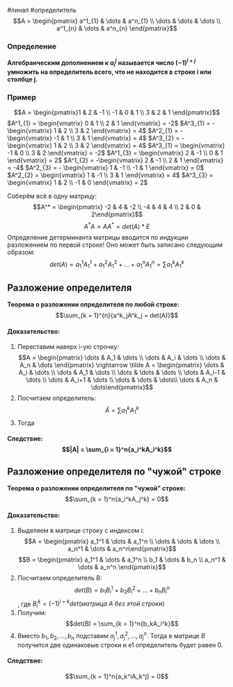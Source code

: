 #линал #определитель
$$A = \begin{pmatrix} a^1_{1} & \dots & a^n_{1} \\ \dots & \dots & \dots \\ a^1_{n} & \dots & a^n_{n} \end{pmatrix}$$
### Определение
**Алгебраическим дополнением к $a^j_{i}$ называется число $(-1)^{i + j}$  умножить на определитель всего, что не находится в строке i или столбце j.**

### Пример
$$A = \begin{pmatrix}1 & 2 & -1 \\ -1 & 0 & 1 \\ 3 & 2 & 1 \end{pmatrix}$$
$A^1_{1} = \begin{vmatrix} 0 & 1 \\ 2 & 1 \end{vmatrix} = -2$               $A^3_{1} = - \begin{vmatrix} 1 & 2 \\ 3 & 2 \end{vmatrix} = 4$
$A^2_{1} = - \begin{vmatrix} -1 & 1 \\ 3 & 1 \end{vmatrix} = 4$           $A^3_{2} = - \begin{vmatrix} 1 & 2 \\ 3 & 2 \end{vmatrix} = 4$
$A^3_{1} = \begin{vmatrix} -1 & 0 \\ 3 & 2 \end{vmatrix} = -2$            $A^1_{3} = \begin{vmatrix} 2 & -1 \\ 0 & 1 \end{vmatrix} = 2$
$A^1_{2} = -\begin{vmatrix} 2 & -1 \\ 2 & 1 \end{vmatrix} = -4$         $A^2_{3} = - \begin{vmatrix} 1 & -1 \\ -1 & 1 \end{vmatrix} = 0$
$A^2_{2} = \begin{vmatrix} 1 & -1 \\ 3 & 1 \end{vmatrix} = 4$               $A^3_{3} = \begin{vmatrix} 1 & 2 \\ -1 & 0 \end{vmatrix} = 2$

Соберём всё в одну матрицу:
$$A^* = \begin{pmatrix} -2 & 4 & -2 \\ -4 & 4 & 4 \\ 2 & 0 & 2\end{pmatrix}$$
$$A^* A = A A^* = det(A) * E$$
Определение детерминанта матрицы вводится по индукции разложением по первой строке!
Оно может быть записано следующим образом:
$$det(A) = a^1_1A^1_1 + a^2_1A^2_1 + \dots + a^n_1A^n_1 = \sum{a^k_1A^k_1}$$

## Разложение определителя
**Теорема о разложении определителя по любой строке:**
$$\sum_{k = 1}^{n}{a^k_jA^k_j = det(A)}$$
#### Доказательство:
1. Переставим наверх i-ую строчку:
$$A = \begin{pmatrix} \dots & A_1 & \dots \\ \dots & A_i & \dots \\ \dots & A_n & \dots \end{pmatrix} \rightarrow \tilde A = \begin{pmatrix} \dots & A_i & \dots \\ \dots & A_1 & \dots \\ \dots & \dots & \dots \\ \dots & A_i-1 & \dots \\ \dots & A_i+1 & \dots  \\ \dots & \dots & \dots\\ \dots & A_n & \dots\end{pmatrix}$$
2. Посчитаем определитель:
$$\tilde A = \sum{a^k_1 A^k_1}$$
3. Тогда
#### Следствие: $$|A| = \sum_{i = 1}^n{a_i^kA_i^k}$$
## Разложение определителя по "чужой" строке
**Теорема о разложении определителя по "чужой" строке:**
$$\sum_{k = 1}^n{a_i^kA_j^k} = 0$$
#### Доказательство:
1. Выделяем в матрице строку с индексом i: $$A = \begin{pmatrix} a_1^1 & \dots & a_1^n \\ \dots & \dots & \dots \\ a_n^1 & \dots & a_n^n\end{pmatrix}$$
$$B = \begin{pmatrix} a_1^1 & \dots & a_1^n \\ b_1 & \dots & b_n \\ a_n^1 & \dots & a_n^n \end{pmatrix}$$
2. Посчитаем определитель B:
$$det(B) = b_1B_i^1 + b_2B_i^2 + \dots + b_nB_i^n$$, где $B_i^k = (-1)^{i+k}det(матрица \ A \ без  \ этой \ строки)$
3. Получим:
$$det(B) = \sum_{k = 1}^n{b_kA_i^k}$$
4. Вместо $b_1, b_2, \dots, b_n$ подставим $a_j^1, a_j^2, \dots, a_j^n$. Тогда в матрице _B_ получится две одинаковые строки и е1 определитель будет равен 0.

#### Следствие:
$$\sum_{k = 1}^n{a_k^iA_k^j} = 0$$